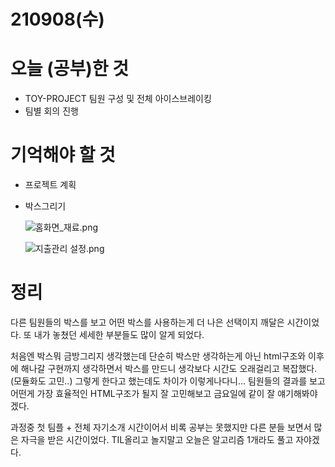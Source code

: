 # 210908(수)

# 오늘 (공부)한 것

- TOY-PROJECT 팀원 구성 및 전체 아이스브레이킹
- 팀별 회의 진행

# 기억해야 할 것

- 프로젝트 계획
- 박스그리기

  ![홈화면_재료.png](https://shnote.notion.site/image/https%3A%2F%2Fs3-us-west-2.amazonaws.com%2Fsecure.notion-static.com%2Fa36b39d8-25d2-4ffc-8dbb-2557912e86c5%2F%ED%99%88%ED%99%94%EB%A9%B4_%EC%9E%AC%EB%A3%8C.png?table=block&id=2cb59dac-73ee-4770-a5ed-573a3d00193b&spaceId=c44620b6-ec26-4df1-9643-38b69adf89b7&width=3840&userId=&cache=v2)

  ![지출관리 설정.png](https://shnote.notion.site/image/https%3A%2F%2Fs3-us-west-2.amazonaws.com%2Fsecure.notion-static.com%2F89d000ec-145c-48e6-8879-d09bc72f6a35%2F%EC%A7%80%EC%B6%9C%EA%B4%80%EB%A6%AC_%EC%84%A4%EC%A0%95.png?table=block&id=1fae8ee3-d738-4c2a-a927-40b62126eafd&spaceId=c44620b6-ec26-4df1-9643-38b69adf89b7&width=3840&userId=&cache=v2)

# 정리

다른 팀원들의 박스를 보고 어떤 박스를 사용하는게 더 나은 선택이지 깨달은 시간이었다. 또 내가 놓쳤던 세세한 부분들도 많이 알게 되었다.

처음엔 박스뭐 금방그리지 생각했는데 단순히 박스만 생각하는게 아닌 html구조와 이후에 해나갈 구현까지 생각하면서 박스를 만드니 생각보다 시간도 오래걸리고 복잡했다. (모듈화도 고민..)
그렇게 한다고 했는데도 차이가 이렇게나다니... 팀원들의 결과를 보고 어떤게 가장 효율적인 HTML구조가 될지 잘 고민해보고 금요일에 같이 잘 얘기해봐야겠다.

과정중 첫 팀플 + 전체 자기소개 시간이어서 비록 공부는 못했지만 다른 분들 보면서 많은 자극을 받은 시간이었다. TIL올리고 놀지말고 오늘은 알고리즘 1개라도 풀고 자야겠다.
